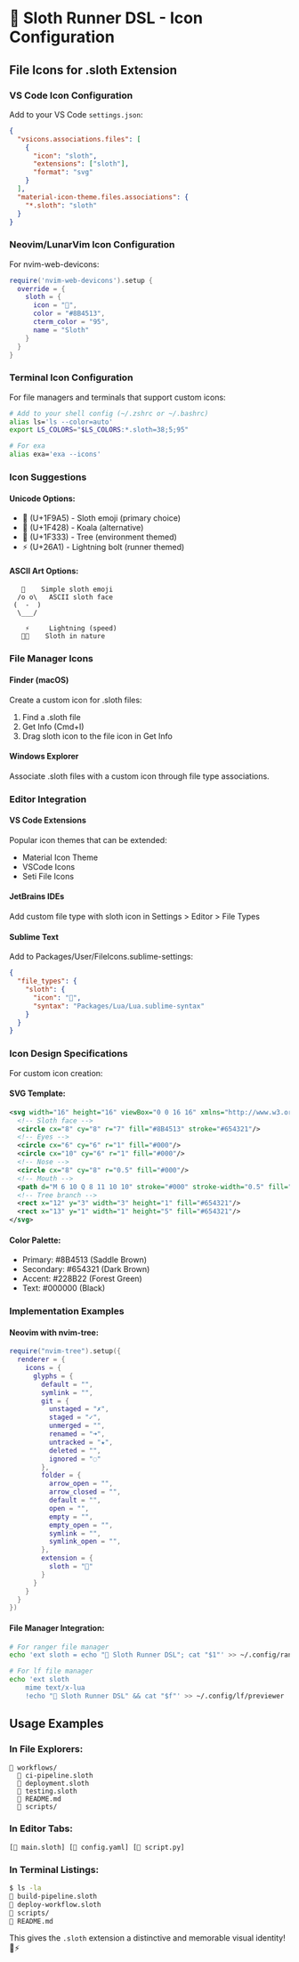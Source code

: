 # 🦥 Sloth Runner DSL - Icon Configuration

## File Icons for .sloth Extension

### VS Code Icon Configuration

Add to your VS Code `settings.json`:

```json
{
  "vsicons.associations.files": [
    {
      "icon": "sloth",
      "extensions": ["sloth"],
      "format": "svg"
    }
  ],
  "material-icon-theme.files.associations": {
    "*.sloth": "sloth"
  }
}
```

### Neovim/LunarVim Icon Configuration

For nvim-web-devicons:

```lua
require('nvim-web-devicons').setup {
  override = {
    sloth = {
      icon = "🦥",
      color = "#8B4513",
      cterm_color = "95",
      name = "Sloth"
    }
  }
}
```

### Terminal Icon Configuration

For file managers and terminals that support custom icons:

```bash
# Add to your shell config (~/.zshrc or ~/.bashrc)
alias ls='ls --color=auto'
export LS_COLORS="$LS_COLORS:*.sloth=38;5;95"

# For exa
alias exa='exa --icons'
```

### Icon Suggestions

#### Unicode Options:
- 🦥 (U+1F9A5) - Sloth emoji (primary choice)
- 🐨 (U+1F428) - Koala (alternative)
- 🌳 (U+1F333) - Tree (environment themed)
- ⚡ (U+26A1) - Lightning bolt (runner themed)

#### ASCII Art Options:
```
   🦥    Simple sloth emoji
  /o o\   ASCII sloth face
 (  -  )  
  \___/   

    ⚡     Lightning (speed)
   🌿🦥    Sloth in nature
```

### File Manager Icons

#### Finder (macOS)
Create a custom icon for .sloth files:
1. Find a .sloth file
2. Get Info (Cmd+I)
3. Drag sloth icon to the file icon in Get Info

#### Windows Explorer
Associate .sloth files with a custom icon through file type associations.

### Editor Integration

#### VS Code Extensions
Popular icon themes that can be extended:
- Material Icon Theme
- VSCode Icons
- Seti File Icons

#### JetBrains IDEs
Add custom file type with sloth icon in Settings > Editor > File Types

#### Sublime Text
Add to Packages/User/FileIcons.sublime-settings:
```json
{
  "file_types": {
    "sloth": {
      "icon": "🦥",
      "syntax": "Packages/Lua/Lua.sublime-syntax"
    }
  }
}
```

### Icon Design Specifications

For custom icon creation:

#### SVG Template:
```xml
<svg width="16" height="16" viewBox="0 0 16 16" xmlns="http://www.w3.org/2000/svg">
  <!-- Sloth face -->
  <circle cx="8" cy="8" r="7" fill="#8B4513" stroke="#654321"/>
  <!-- Eyes -->
  <circle cx="6" cy="6" r="1" fill="#000"/>
  <circle cx="10" cy="6" r="1" fill="#000"/>
  <!-- Nose -->
  <circle cx="8" cy="8" r="0.5" fill="#000"/>
  <!-- Mouth -->
  <path d="M 6 10 Q 8 11 10 10" stroke="#000" stroke-width="0.5" fill="none"/>
  <!-- Tree branch -->
  <rect x="12" y="3" width="3" height="1" fill="#654321"/>
  <rect x="13" y="1" width="1" height="5" fill="#654321"/>
</svg>
```

#### Color Palette:
- Primary: #8B4513 (Saddle Brown)
- Secondary: #654321 (Dark Brown)
- Accent: #228B22 (Forest Green)
- Text: #000000 (Black)

### Implementation Examples

#### Neovim with nvim-tree:
```lua
require("nvim-tree").setup({
  renderer = {
    icons = {
      glyphs = {
        default = "",
        symlink = "",
        git = {
          unstaged = "✗",
          staged = "✓",
          unmerged = "",
          renamed = "➜",
          untracked = "★",
          deleted = "",
          ignored = "◌"
        },
        folder = {
          arrow_open = "",
          arrow_closed = "",
          default = "",
          open = "",
          empty = "",
          empty_open = "",
          symlink = "",
          symlink_open = "",
        },
        extension = {
          sloth = "🦥"
        }
      }
    }
  }
})
```

#### File Manager Integration:
```bash
# For ranger file manager
echo 'ext sloth = echo "🦥 Sloth Runner DSL"; cat "$1"' >> ~/.config/ranger/scope.sh

# For lf file manager
echo 'ext sloth
    mime text/x-lua
    !echo "🦥 Sloth Runner DSL" && cat "$f"' >> ~/.config/lf/previewer
```

## Usage Examples

### In File Explorers:
```
📁 workflows/
  🦥 ci-pipeline.sloth
  🦥 deployment.sloth
  🦥 testing.sloth
  📄 README.md
  📁 scripts/
```

### In Editor Tabs:
```
[🦥 main.sloth] [📄 config.yaml] [🐍 script.py]
```

### In Terminal Listings:
```bash
$ ls -la
🦥 build-pipeline.sloth
🦥 deploy-workflow.sloth
📁 scripts/
📄 README.md
```

This gives the `.sloth` extension a distinctive and memorable visual identity! 🦥⚡